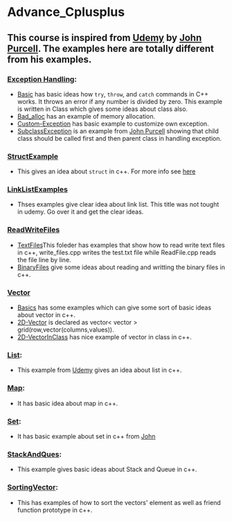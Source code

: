 # Advance_Cplusplus
## This course is inspired from [Udemy](https://www.udemy.com/course/learn-advanced-c-programming/learn/lecture/3688056#overview) by [John Purcell](https://www.udemy.com/user/johnpurcell/). The examples here are totally different from his examples.

### [Exception Handling](Exception-Handling):
+ [Basic](Exception-Handling/Basic) has basic ideas how `try`, `throw`, and `catch` commands in C++ works. It throws an error if any number is divided by zero. This example is written in Class which gives some ideas about class also. 
+ [Bad_alloc](Exception-Handling/Bad_alloc) has an example of memory allocation.
+ [Custom-Exception](Exception-Handling/Custom-Exception) has basic example to customize own exception.
+ [SubclassException](Exception-Handling/SubclassException) is an example from [John Purcell](https://www.udemy.com/course/learn-advanced-c-programming/learn/lecture/3688058#overview) showing that child class should be called first and then parent class in handling exception.
### [StructExample](StructExample)
  + This gives an idea about ```struct``` in c++. For more info see [here](http://www.cplusplus.com/doc/tutorial/structures/)

### [LinkListExamples](LinkListExamples)
   + Thses examples give clear idea about link list. This title was not tought in udemy. Go over it and get the clear ideas. 
### [ReadWriteFiles](ReadWriteFiles)
+ [TextFiles](ReadWriteFiles/TextFiles)This foleder has examples that show how to read write text files in c++, write_files.cpp writes the test.txt file while ReadFile.cpp reads the file line by line. 
+ [BinaryFiles](ReadWriteFiles/BinaryFiles) give some ideas about reading and writting the binary files in c++.
### [Vector](Vectors)
 + [Basics](Vectors/Basics) has some examples which can give some sort of basic ideas about vector in c++.
 + [2D-Vector](Vectors/Two-Dimensional-Vectors) is declared as vector< vector<int> > grid(row,vector<int>(columns,values)).
 + [2D-VectorInClass](Vectors/VectorInClass) has nice example of vector in class in c++.
### [List](list):
  + This example from [Udemy](https://www.udemy.com/course/learn-advanced-c-programming/learn/lecture/3688260#questions) gives an idea about list in c++.
### [Map](Maps):
  + It has basic idea about map in c++.
### [Set](Sets):
  + It has basic example about set in c++ from [John](https://www.udemy.com/course/learn-advanced-c-programming/learn/lecture/3688272?LSNPUBID=vedj0cWlu2Y&components=buy_button%2Cdiscount_expiration%2Cgift_this_course%2Cpurchase%2Cdeal_badge%2Credeem_coupon&ranEAID=vedj0cWlu2Y&ranMID=39197&ranSiteID=vedj0cWlu2Y-wZ8Rmq6B9RugM0ggThLC.A&utm_medium=udemyads&utm_source=aff-campaign#announcements)
### [StackAndQues](StackAndQues):
  + This example gives basic ideas about Stack and Queue in c++.
### [SortingVector](SortingVectorFriend):
  + This has examples of how to sort the vectors' element as well as friend function prototype in c++.
